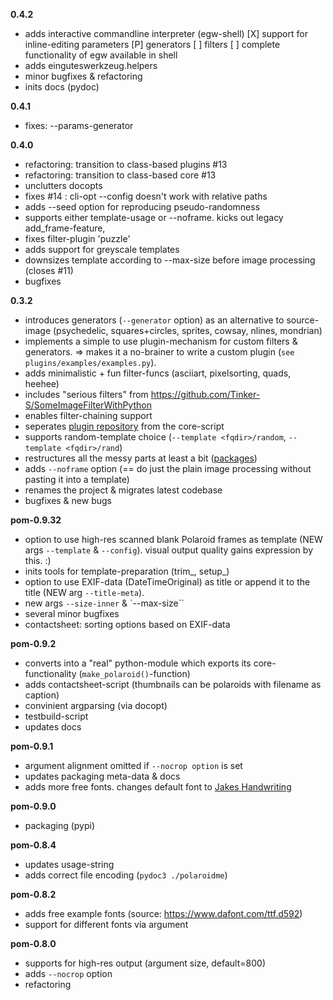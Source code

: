 **0.4.2**
- adds interactive commandline interpreter (egw-shell)
  [X] support for inline-editing parameters
  [P] generators
  [ ] filters
  [ ] complete functionality of egw available in shell
- adds einguteswerkzeug.helpers
- minor bugfixes & refactoring
- inits docs (pydoc)

**0.4.1**
- fixes: --params-generator 

**0.4.0** 
- refactoring: transition to class-based plugins #13
- refactoring: transition to class-based core #13
- unclutters docopts
- fixes #14 : cli-opt --config doesn't work with relative paths
- adds --seed option for reproducing pseudo-randomness
- supports either template-usage or --noframe. kicks out legacy add_frame-feature,
- fixes filter-plugin 'puzzle'
- adds support for greyscale templates
- downsizes template according to --max-size before image processing (closes #11)
- bugfixes

**0.3.2**
- introduces generators (`--generator` option) as an alternative to source-image
  (psychedelic, squares+circles, sprites, cowsay, nlines, mondrian)
- implements a simple to use plugin-mechanism for custom filters & generators.
  => makes it a no-brainer to write a custom plugin (`see plugins/examples/examples.py`).
- adds minimalistic + fun filter-funcs (asciiart, pixelsorting, quads, heehee)
- includes "serious filters" from https://github.com/Tinker-S/SomeImageFilterWithPython
- enables filter-chaining support
- seperates [plugin repository](https://github.com/s3h10r/egw-plugins) from the core-script
- supports random-template choice (`--template <fqdir>/random`, `--template <fqdir>/rand`)
- restructures all the messy parts at least a bit ([packages](https://docs.python.org/3.6/tutorial/modules.html#packages))
- adds `--noframe` option (== do just the plain image processing without pasting it into a template)
- renames the project & migrates latest codebase
- bugfixes & new bugs

**pom-0.9.32**
- option to use high-res scanned blank Polaroid frames as template
  (NEW args `--template` & `--config`). visual output quality
  gains expression by this. :)
- inits tools for template-preparation (trim_, setup_)
- option to use EXIF-data (DateTimeOriginal) as title or append it to the title
  (NEW arg `--title-meta`).
- new args `--size-inner` & `--max-size``
- several minor bugfixes
- contactsheet: sorting options based on EXIF-data

**pom-0.9.2**
- converts into a "real" python-module which exports its core-functionality (`make_polaroid()`-function)
- adds contactsheet-script (thumbnails can be polaroids with filename as caption)
- convinient argparsing (via docopt)
- testbuild-script
- updates docs

**pom-0.9.1**
- argument alignment omitted if `--nocrop option` is set
- updates packaging meta-data & docs
- adds more free fonts. changes default font to [Jakes Handwriting](https://www.dafont.com/jakeshandwriting.font)

**pom-0.9.0**
- packaging (pypi)

**pom-0.8.4**
- updates usage-string
- adds correct file encoding (`pydoc3 ./polaroidme`)

**pom-0.8.2**
- adds free example fonts (source: https://www.dafont.com/ttf.d592)
- support for different fonts via argument

**pom-0.8.0**
- supports for high-res output (argument size, default=800)
- adds `--nocrop` option
- refactoring
